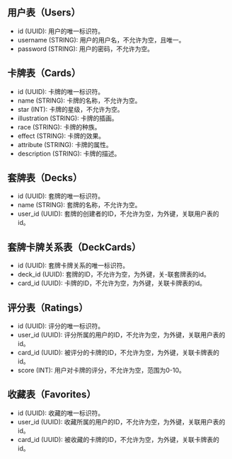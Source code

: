 ## 用户表（Users）

- id (UUID): 用户的唯一标识符。
- username (STRING): 用户的用户名，不允许为空，且唯一。
- password (STRING): 用户的密码，不允许为空。

## 卡牌表（Cards）

- id (UUID): 卡牌的唯一标识符。
- name (STRING): 卡牌的名称，不允许为空。
- star (INT): 卡牌的星级，不允许为空。
- illustration (STRING): 卡牌的插画。
- race (STRING): 卡牌的种族。
- effect (STRING): 卡牌的效果。
- attribute (STRING): 卡牌的属性。
- description (STRING): 卡牌的描述。

## 套牌表（Decks）

- id (UUID): 套牌的唯一标识符。
- name (STRING): 套牌的名称，不允许为空。
- user_id (UUID): 套牌的创建者的ID，不允许为空，为外键，关联用户表的id。

## 套牌卡牌关系表（DeckCards）

- id (UUID): 套牌卡牌关系的唯一标识符。
- deck_id (UUID): 套牌的ID，不允许为空，为外键，关-联套牌表的id。
- card_id (UUID): 卡牌的ID，不允许为空，为外键，关联卡牌表的id。

## 评分表（Ratings）

- id (UUID): 评分的唯一标识符。
- user_id (UUID): 评分所属的用户的ID，不允许为空，为外键，关联用户表的id。
- card_id (UUID): 被评分的卡牌的ID，不允许为空，为外键，关联卡牌表的id。
- score (INT): 用户对卡牌的评分，不允许为空，范围为0-10。

## 收藏表（Favorites）

- id (UUID): 收藏的唯一标识符。
- user_id (UUID): 收藏所属的用户的ID，不允许为空，为外键，关联用户表的id。
- card_id (UUID): 被收藏的卡牌的ID，不允许为空，为外键，关联卡牌表的id。